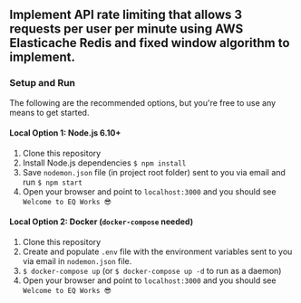 Implement API rate limiting that allows 3 requests per user per minute using AWS Elasticache Redis and fixed window algorithm to implement.
---

### Setup and Run

The following are the recommended options, but you're free to use any means to get started.

#### Local Option 1: Node.js 6.10+

1. Clone this repository
2. Install Node.js dependencies `$ npm install`
3. Save `nodemon.json` file (in project root folder) sent to you via email and run `$ npm start`
4. Open your browser and point to `localhost:3000` and you should see `Welcome to EQ Works 😎`

#### Local Option 2: Docker (`docker-compose` needed)

1. Clone this repository
2. Create and populate `.env` file with the environment variables sent to you via email in `nodemon.json` file.
3. `$ docker-compose up` (or `$ docker-compose up -d` to run as a daemon)
4. Open your browser and point to `localhost:3000` and you should see `Welcome to EQ Works 😎`